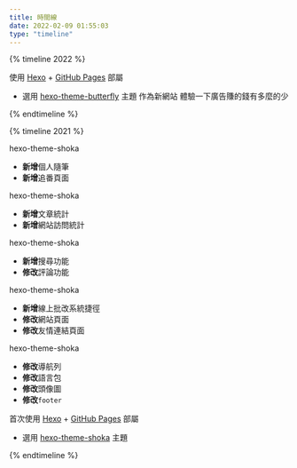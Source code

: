 ```yaml
---
title: 時間線
date: 2022-02-09 01:55:03
type: "timeline"
---
```


{% timeline 2022 %}

<!-- timeline 2022-02-01 -->
使用 [Hexo](https://hexo.io/zh-tw/) + [GitHub Pages](https://pages.github.com/) 部屬
- 選用 [hexo-theme-butterfly](https://github.com/jerryc127/hexo-theme-butterfly) 主題 作為新網站
體驗一下廣告賺的錢有多麼的少
<!-- endtimeline -->

{% endtimeline %}

{% timeline 2021 %}

<!-- timeline 2021-12-21 -->
hexo-theme-shoka
- **新增**個人隨筆
- **新增**追番頁面
<!-- endtimeline -->

<!-- timeline 2021-11-25 -->
hexo-theme-shoka
- **新增**文章統計
- **新增**網站訪問統計
<!-- endtimeline -->

<!-- timeline 2021-11-22 -->
hexo-theme-shoka
- **新增**搜尋功能
- **修改**評論功能
<!-- endtimeline -->

<!-- timeline 2021-11-21 -->
hexo-theme-shoka
- **新增**線上批改系統捷徑
- **修改**網站頁面
- **修改**友情連結頁面
<!-- endtimeline -->

<!-- timeline 2021-11-20 -->
hexo-theme-shoka
- **修改**導航列
- **修改**語言包
- **修改**頭像圖
- **修改**`footer`
<!-- endtimeline -->

<!-- timeline 2021-11-20 -->
首次使用 [Hexo](https://hexo.io/zh-tw/) + [GitHub Pages](https://pages.github.com/) 部屬
- 選用 [hexo-theme-shoka](https://github.com/amehime/hexo-theme-shoka) 主題
<!-- endtimeline -->

{% endtimeline %}


<!-- {% issues timeline | api=https://api.github.com/repos/sao-coding/timeline/issues?state=open&creator=sao-coding&sort=created&direction=desc %} -->